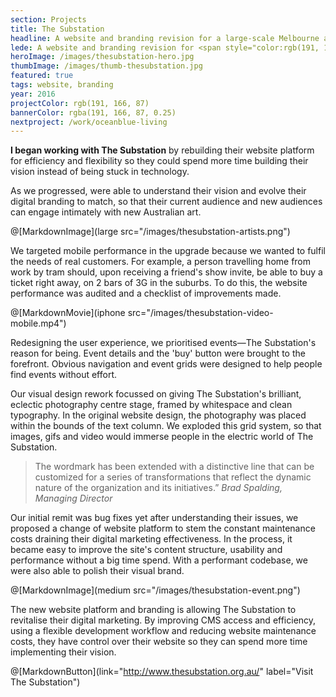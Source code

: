 ```yaml
---
section: Projects
title: The Substation
headline: A website and branding revision for a large-scale Melbourne arts venue.
lede: A website and branding revision for <span style="color:rgb(191, 166, 87)">THE SUBSTATION</span>, a large-scale Melbourne arts venue.
heroImage: /images/thesubstation-hero.jpg
thumbImage: /images/thumb-thesubstation.jpg
featured: true
tags: website, branding
year: 2016
projectColor: rgb(191, 166, 87)
bannerColor: rgba(191, 166, 87, 0.25)
nextproject: /work/oceanblue-living
---
```


**I began working with The Substation** by rebuilding their website platform for efficiency and flexibility so they could spend more time building their vision instead of being stuck in technology.

As we progressed, were able to understand their vision and evolve their digital branding to match, so that their current audience and new audiences can engage intimately with new Australian art.

@[MarkdownImage](large src="/images/thesubstation-artists.png")

We targeted mobile performance in the upgrade because we wanted to fulfil the needs of real customers. For example, a person travelling home from work by tram should, upon receiving a friend's show invite, be able to buy a ticket right away, on 2 bars of 3G in the suburbs. To do this, the website performance was audited and a checklist of improvements made.

@[MarkdownMovie](iphone src="/images/thesubstation-video-mobile.mp4")

Redesigning the user experience, we prioritised events—The Substation's reason for being. Event details and the 'buy' button were brought to the forefront. Obvious navigation and event grids were designed to help people find events without effort.

Our visual design rework focussed on giving The Substation's brilliant, eclectic photography centre stage, framed by whitespace and clean typography. In the original website design, the photography was placed within the bounds of the text column. We exploded this grid system, so that images, gifs and video would immerse people in the electric world of The Substation.

> The wordmark has been extended with a distinctive line that can be customized for a series of transformations that reflect the dynamic nature of the organization and its initiatives.” _Brad Spalding, Managing Director_

Our initial remit was bug fixes yet after understanding their issues, we proposed a change of website platform to stem the constant maintenance costs draining their digital marketing effectiveness. In the process, it became easy to improve the site's content structure, usability and performance without a big time spend. With a performant codebase, we were also able to polish their visual brand.

@[MarkdownImage](medium src="/images/thesubstation-event.png")

The new website platform and branding is allowing The Substation to revitalise their digital marketing. By improving CMS access and efficiency, using a flexible development workflow and reducing website maintenance costs, they have control over their website so they can spend more time implementing their vision.

@[MarkdownButton](link="http://www.thesubstation.org.au/" label="Visit The Substation")
